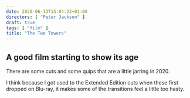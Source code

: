 ```yaml
---
date: 2020-06-13T15:04:22+01:00
directors: [ "Peter Jackson" ]
draft: true
tags: [ "film" ]
title: "The Two Towers"
---
```


## A good film starting to show its age

There are some cuts and some quips that are a little jarring in 2020.

I think because I got used to the Extended Edition cuts when these first dropped on Blu-ray, it makes some of the transitions feel a little too hasty.
